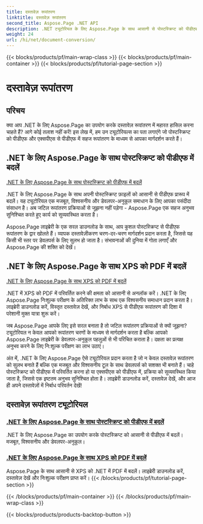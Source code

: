 ```yaml
---
title: दस्तावेज़ रूपांतरण
linktitle: दस्तावेज़ रूपांतरण
second_title: Aspose.Page .NET API
description: .NET ट्यूटोरियल के लिए Aspose.Page के साथ आसानी से पोस्टस्क्रिप्ट को पीडीएफ और एक्सपीएस को पीडीएफ में बदलें। निर्बाध दस्तावेज़ रूपांतरण के लिए मजबूत, विश्वसनीय और आसान समाधान।
weight: 24
url: /hi/net/document-conversion/
---
```


{{< blocks/products/pf/main-wrap-class >}}
{{< blocks/products/pf/main-container >}}
{{< blocks/products/pf/tutorial-page-section >}}

# दस्तावेज़ रूपांतरण


## परिचय

क्या आप .NET के लिए Aspose.Page का उपयोग करके दस्तावेज़ रूपांतरण में महारत हासिल करना चाहते हैं? आगे कोई तलाश नहीं करें! इस लेख में, हम उन ट्यूटोरियल्स का पता लगाएंगे जो पोस्टस्क्रिप्ट को पीडीएफ और एक्सपीएस से पीडीएफ में सहज रूपांतरण के माध्यम से आपका मार्गदर्शन करते हैं।

## .NET के लिए Aspose.Page के साथ पोस्टस्क्रिप्ट को पीडीएफ में बदलें

[.NET के लिए Aspose.Page के साथ पोस्टस्क्रिप्ट को पीडीएफ में बदलें](./convert-postscript-to-pdf/)

.NET के लिए Aspose.Page के साथ अपनी पोस्टस्क्रिप्ट फ़ाइलों को आसानी से पीडीएफ प्रारूप में बदलें। यह ट्यूटोरियल एक मजबूत, विश्वसनीय और डेवलपर-अनुकूल समाधान के लिए आपका पसंदीदा संसाधन है। अब जटिल रूपांतरण प्रक्रियाओं से जूझना नहीं पड़ेगा - Aspose.Page एक सहज अनुभव सुनिश्चित करते हुए कार्य को सुव्यवस्थित करता है।

Aspose.Page लाइब्रेरी के एक सरल डाउनलोड के साथ, आप कुशल पोस्टस्क्रिप्ट से पीडीएफ रूपांतरण के द्वार खोलते हैं। व्यापक दस्तावेज़ीकरण चरण-दर-चरण मार्गदर्शन प्रदान करता है, जिससे यह किसी भी स्तर पर डेवलपर्स के लिए सुलभ हो जाता है। संभावनाओं की दुनिया में गोता लगाएँ और Aspose.Page की शक्ति को देखें।

## .NET के लिए Aspose.Page के साथ XPS को PDF में बदलें

[.NET के लिए Aspose.Page के साथ XPS को PDF में बदलें](./convert-xps-to-pdf/)

.NET में XPS को PDF में परिवर्तित करने की क्षमता को आसानी से अनलॉक करें। .NET के लिए Aspose.Page निःशुल्क परीक्षण के अतिरिक्त लाभ के साथ एक विश्वसनीय समाधान प्रदान करता है। लाइब्रेरी डाउनलोड करें, विस्तृत दस्तावेज़ देखें, और निर्बाध XPS से पीडीएफ रूपांतरण की दिशा में परेशानी मुक्त यात्रा शुरू करें।

जब Aspose.Page आपके लिए इसे सरल बनाता है तो जटिल रूपांतरण प्रक्रियाओं से क्यों जूझना? ट्यूटोरियल न केवल आपको रूपांतरण चरणों के माध्यम से मार्गदर्शन करता है बल्कि आपको Aspose.Page लाइब्रेरी के डेवलपर-अनुकूल पहलुओं से भी परिचित कराता है। दक्षता का प्रत्यक्ष अनुभव करने के लिए नि:शुल्क परीक्षण का लाभ उठाएं।

अंत में, .NET के लिए Aspose.Page ऐसे ट्यूटोरियल प्रदान करता है जो न केवल दस्तावेज़ रूपांतरण को सुलभ बनाते हैं बल्कि एक मजबूत और विश्वसनीय टूल के साथ डेवलपर्स को सशक्त भी बनाते हैं। चाहे पोस्टस्क्रिप्ट को पीडीएफ में परिवर्तित करना हो या एक्सपीएस को पीडीएफ में, प्रक्रिया को सुव्यवस्थित किया जाता है, जिससे एक इष्टतम अनुभव सुनिश्चित होता है। लाइब्रेरी डाउनलोड करें, दस्तावेज़ देखें, और आज ही अपने दस्तावेज़ों में निर्बाध परिवर्तन देखें!
## दस्तावेज़ रूपांतरण ट्यूटोरियल
### [.NET के लिए Aspose.Page के साथ पोस्टस्क्रिप्ट को पीडीएफ में बदलें](./convert-postscript-to-pdf/)
.NET के लिए Aspose.Page का उपयोग करके पोस्टस्क्रिप्ट को आसानी से पीडीएफ में बदलें। मजबूत, विश्वसनीय और डेवलपर-अनुकूल।
### [.NET के लिए Aspose.Page के साथ XPS को PDF में बदलें](./convert-xps-to-pdf/)
Aspose.Page के साथ आसानी से XPS को .NET में PDF में बदलें। लाइब्रेरी डाउनलोड करें, दस्तावेज़ देखें और निःशुल्क परीक्षण प्राप्त करें।
{{< /blocks/products/pf/tutorial-page-section >}}

{{< /blocks/products/pf/main-container >}}
{{< /blocks/products/pf/main-wrap-class >}}

{{< blocks/products/products-backtop-button >}}
